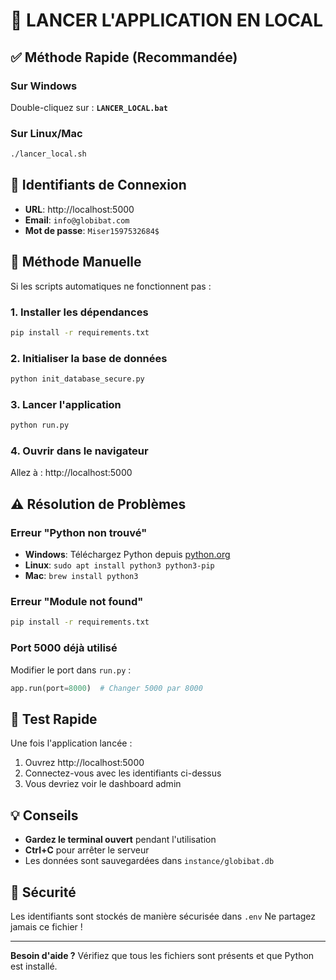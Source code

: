 # 🚀 LANCER L'APPLICATION EN LOCAL

## ✅ Méthode Rapide (Recommandée)

### Sur Windows
Double-cliquez sur : **`LANCER_LOCAL.bat`**

### Sur Linux/Mac
```bash
./lancer_local.sh
```

## 📌 Identifiants de Connexion

- **URL**: http://localhost:5000
- **Email**: `info@globibat.com`
- **Mot de passe**: `Miser1597532684$`

## 🔧 Méthode Manuelle

Si les scripts automatiques ne fonctionnent pas :

### 1. Installer les dépendances
```bash
pip install -r requirements.txt
```

### 2. Initialiser la base de données
```bash
python init_database_secure.py
```

### 3. Lancer l'application
```bash
python run.py
```

### 4. Ouvrir dans le navigateur
Allez à : http://localhost:5000

## ⚠️ Résolution de Problèmes

### Erreur "Python non trouvé"
- **Windows**: Téléchargez Python depuis [python.org](https://www.python.org/downloads/)
- **Linux**: `sudo apt install python3 python3-pip`
- **Mac**: `brew install python3`

### Erreur "Module not found"
```bash
pip install -r requirements.txt
```

### Port 5000 déjà utilisé
Modifier le port dans `run.py` :
```python
app.run(port=8000)  # Changer 5000 par 8000
```

## 🎯 Test Rapide

Une fois l'application lancée :
1. Ouvrez http://localhost:5000
2. Connectez-vous avec les identifiants ci-dessus
3. Vous devriez voir le dashboard admin

## 💡 Conseils

- **Gardez le terminal ouvert** pendant l'utilisation
- **Ctrl+C** pour arrêter le serveur
- Les données sont sauvegardées dans `instance/globibat.db`

## 🔐 Sécurité

Les identifiants sont stockés de manière sécurisée dans `.env`
Ne partagez jamais ce fichier !

---

**Besoin d'aide ?** Vérifiez que tous les fichiers sont présents et que Python est installé.